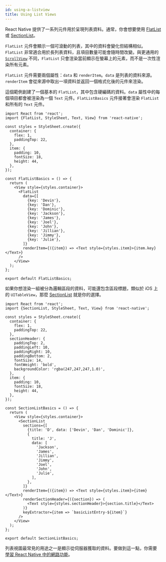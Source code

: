 ```yaml
---
id: using-a-listview
title: Using List Views
---
```


React Native 提供了一系列元件用於呈現列表資料。通常，你會想要使用 [FlatList](flatlist.md) 或 [SectionList](sectionlist.md)。

`FlatList` 元件會顯示一個可滾動的列表，其中的資料會變化但結構相似。`FlatList` 非常適合用於長列表資料，且項目數量可能會隨時間改變。與更通用的 [`ScrollView`](using-a-scrollview.md) 不同，`FlatList` 只會渲染當前顯示在螢幕上的元素，而不是一次性渲染所有元素。

`FlatList` 元件需要兩個屬性：`data` 和 `renderItem`。`data` 是列表的資料來源。`renderItem` 會從來源中取出一項資料並返回一個格式化後的元件來渲染。

這個範例創建了一個基本的 `FlatList`，其中包含硬編碼的資料。`data` 屬性中的每個項目都會被渲染為一個 `Text` 元件。`FlatListBasics` 元件接著會渲染 `FlatList` 和所有的 `Text` 元件。

```SnackPlayer name=FlatList%20Basics
import React from 'react';
import {FlatList, StyleSheet, Text, View} from 'react-native';

const styles = StyleSheet.create({
  container: {
    flex: 1,
    paddingTop: 22,
  },
  item: {
    padding: 10,
    fontSize: 18,
    height: 44,
  },
});

const FlatListBasics = () => {
  return (
    <View style={styles.container}>
      <FlatList
        data={[
          {key: 'Devin'},
          {key: 'Dan'},
          {key: 'Dominic'},
          {key: 'Jackson'},
          {key: 'James'},
          {key: 'Joel'},
          {key: 'John'},
          {key: 'Jillian'},
          {key: 'Jimmy'},
          {key: 'Julie'},
        ]}
        renderItem={({item}) => <Text style={styles.item}>{item.key}</Text>}
      />
    </View>
  );
};

export default FlatListBasics;
```

如果你想渲染一組被分為邏輯區段的資料，可能還包含區段標題，類似於 iOS 上的 `UITableView`，那麼 [SectionList](sectionlist.md) 就是你的選擇。

```SnackPlayer name=SectionList%20Basics
import React from 'react';
import {SectionList, StyleSheet, Text, View} from 'react-native';

const styles = StyleSheet.create({
  container: {
    flex: 1,
    paddingTop: 22,
  },
  sectionHeader: {
    paddingTop: 2,
    paddingLeft: 10,
    paddingRight: 10,
    paddingBottom: 2,
    fontSize: 14,
    fontWeight: 'bold',
    backgroundColor: 'rgba(247,247,247,1.0)',
  },
  item: {
    padding: 10,
    fontSize: 18,
    height: 44,
  },
});

const SectionListBasics = () => {
  return (
    <View style={styles.container}>
      <SectionList
        sections={[
          {title: 'D', data: ['Devin', 'Dan', 'Dominic']},
          {
            title: 'J',
            data: [
              'Jackson',
              'James',
              'Jillian',
              'Jimmy',
              'Joel',
              'John',
              'Julie',
            ],
          },
        ]}
        renderItem={({item}) => <Text style={styles.item}>{item}</Text>}
        renderSectionHeader={({section}) => (
          <Text style={styles.sectionHeader}>{section.title}</Text>
        )}
        keyExtractor={item => `basicListEntry-${item}`}
      />
    </View>
  );
};

export default SectionListBasics;
```

列表視圖最常見的用途之一是顯示從伺服器獲取的資料。要做到這一點，你需要 [學習 React Native 中的網路功能](network.md)。